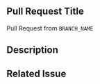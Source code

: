 ## Pull Request Title

<!--
Replace `BRANCH_NAME` with the actual name of the compare branch before submitting.
-->
Pull Request from `BRANCH_NAME`

## Description

<!--
Please include a summary of the changes and the related issue. Mention any dependencies that are required for this change.
-->

## Related Issue

<!--
Please link to the issue here.
-->
